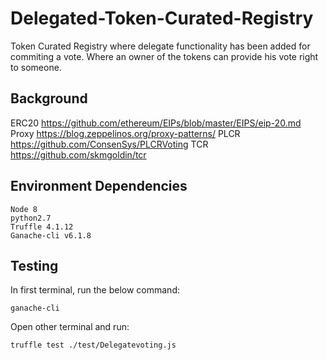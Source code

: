 # Delegated-Token-Curated-Registry

Token Curated Registry where delegate functionality has been added for commiting a vote. 
Where an owner of the tokens can provide his vote right to someone.

## Background

ERC20
https://github.com/ethereum/EIPs/blob/master/EIPS/eip-20.md
Proxy
https://blog.zeppelinos.org/proxy-patterns/
PLCR
https://github.com/ConsenSys/PLCRVoting
TCR
https://github.com/skmgoldin/tcr

## Environment Dependencies
    Node 8  
    python2.7
    Truffle 4.1.12
    Ganache-cli v6.1.8

## Testing
In first terminal, run the below command:

    ganache-cli

Open other terminal and run:

    truffle test ./test/Delegatevoting.js

